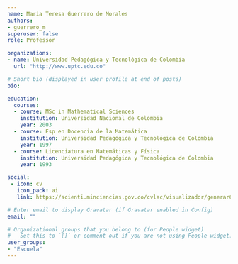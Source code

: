 ```yaml
---
name: Maria Teresa Guerrero de Morales
authors:
- guerrero_m
superuser: false
role: Professor

organizations:
- name: Universidad Pedagógica y Tecnológica de Colombia
  url: "http://www.uptc.edu.co"

# Short bio (displayed in user profile at end of posts)
bio: 

education:
  courses:
  - course: MSc in Mathematical Sciences
    institution: Universidad Nacional de Colombia
    year: 2003
  - course: Esp en Docencia de la Matemática
    institution: Universidad Pedagógica y Tecnológica de Colombia
    year: 1997
  - course: Licenciatura en Matemáticas y Física
    institution: Universidad Pedagógica y Tecnológica de Colombia
    year: 1993

social:
 - icon: cv
   icon_pack: ai
   link: https://scienti.minciencias.gov.co/cvlac/visualizador/generarCurriculoCv.do?cod_rh=0000372412

# Enter email to display Gravatar (if Gravatar enabled in Config)
email: ""

# Organizational groups that you belong to (for People widget)
#   Set this to `[]` or comment out if you are not using People widget.
user_groups:
- "Escuela"
---
```


